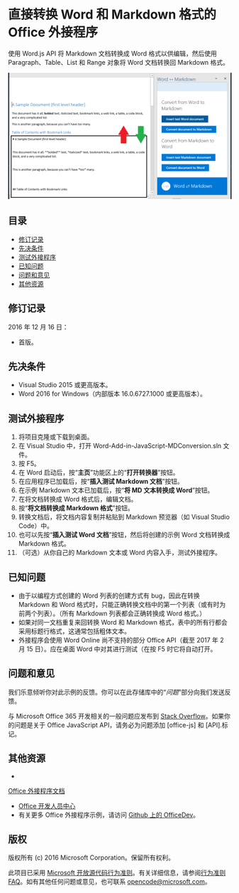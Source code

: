 ﻿# <a name="office-add-in-that-converts-directly-between-word-and-markdown-formats"></a>直接转换 Word 和 Markdown 格式的 Office 外接程序

使用 Word.js API 将 Markdown 文档转换成 Word 格式以供编辑，然后使用 Paragraph、Table、List 和 Range 对象将 Word 文档转换回 Markdown 格式。

![转换 Word 和 Markdown 格式](../readme_art/ReadMeScreenshot.PNG)

## <a name="table-of-contents"></a>目录
* [修订记录](#change-history)
* [先决条件](#prerequisites)
* [测试外接程序](#test-the-add-in)
* [已知问题](#known-issues)
* [问题和意见](#questions-and-comments)
* [其他资源](#additional-resources)

## <a name="change-history"></a>修订记录

2016 年 12 月 16 日：

* 首版。

## <a name="prerequisites"></a>先决条件

* Visual Studio 2015 或更高版本。
* Word 2016 for Windows（内部版本 16.0.6727.1000 或更高版本）。

## <a name="test-the-add-in"></a>测试外接程序

1. 将项目克隆或下载到桌面。
2. 在 Visual Studio 中，打开 Word-Add-in-JavaScript-MDConversion.sln 文件。
2. 按 F5。
3. 在 Word 启动后，按“**主页**”功能区上的“**打开转换器**”按钮。
4. 在应用程序已加载后，按“**插入测试 Markdown 文档**”按钮。
5. 在示例 Markdown 文本已加载后，按“**将 MD 文本转换成 Word**”按钮。
6. 在将文档转换成 Word 格式后，编辑文档。 
7. 按“**将文档转换成 Markdown 格式**”按钮。 
8. 转换文档后，将文档内容复制并粘贴到 Markdown 预览器（如 Visual Studio Code）中。
9. 也可以先按“**插入测试 Word 文档**”按钮，然后将创建的示例 Word 文档转换成 Markdown 格式。 
10. （可选）从你自己的 Markdown 文本或 Word 内容入手，测试外接程序。

## <a name="known-issues"></a>已知问题

- 由于以编程方式创建的 Word 列表的创建方式有 bug，因此在转换 Markdown 和 Word 格式时，只能正确转换文档中的第一个列表（或有时为前两个列表）。（所有 Markdown 列表都会正确转换成 Word 格式。）
- 如果对同一文档重复来回转换 Word 和 Markdown 格式，表中的所有行都会采用标题行格式，这通常包括粗体文本。
- 外接程序会使用 Word Online 尚不支持的部分 Office API（截至 2017 年 2 月 15 日）。应在桌面 Word 中对其进行测试（在按 F5 时它将自动打开。

## <a name="questions-and-comments"></a>问题和意见

我们乐意倾听你对此示例的反馈。你可以在此存储库中的“*问题*”部分向我们发送反馈。

与 Microsoft Office 365 开发相关的一般问题应发布到 [Stack Overflow](http://stackoverflow.com/questions/tagged/office-js+API)。如果你的问题是关于 Office JavaScript API，请务必为问题添加 [office-js] 和 [API].标记。

## <a name="additional-resources"></a>其他资源

* 

  [Office 外接程序文档](https://msdn.microsoft.com/en-us/library/office/jj220060.aspx)
* [Office 开发人员中心](http://dev.office.com/)
* 有关更多 Office 外接程序示例，请访问 [Github 上的 OfficeDev](https://github.com/officedev)。

## <a name="copyright"></a>版权
版权所有 (c) 2016 Microsoft Corporation。保留所有权利。



此项目已采用 [Microsoft 开放源代码行为准则](https://opensource.microsoft.com/codeofconduct/)。有关详细信息，请参阅[行为准则 FAQ](https://opensource.microsoft.com/codeofconduct/faq/)。如有其他任何问题或意见，也可联系 [opencode@microsoft.com](mailto:opencode@microsoft.com)。
